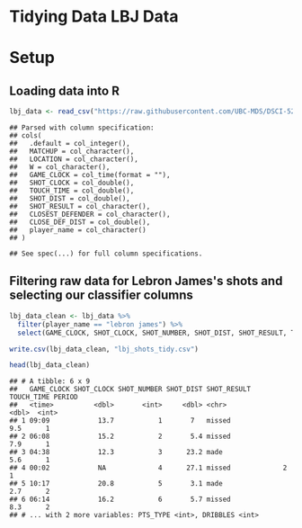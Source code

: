 Tidying Data LBJ Data
================

Setup
=====

Loading data into R
-------------------

``` r
lbj_data <- read_csv("https://raw.githubusercontent.com/UBC-MDS/DSCI-522-Jes-Alex/master/data/shot_logs.csv?token=Ao9QkaAwIbc3qxDMJOrW1HW4d-PHRPvSks5b91zOwA%3D%3D")
```

    ## Parsed with column specification:
    ## cols(
    ##   .default = col_integer(),
    ##   MATCHUP = col_character(),
    ##   LOCATION = col_character(),
    ##   W = col_character(),
    ##   GAME_CLOCK = col_time(format = ""),
    ##   SHOT_CLOCK = col_double(),
    ##   TOUCH_TIME = col_double(),
    ##   SHOT_DIST = col_double(),
    ##   SHOT_RESULT = col_character(),
    ##   CLOSEST_DEFENDER = col_character(),
    ##   CLOSE_DEF_DIST = col_double(),
    ##   player_name = col_character()
    ## )

    ## See spec(...) for full column specifications.

Filtering raw data for Lebron James's shots and selecting our classifier columns
--------------------------------------------------------------------------------

``` r
lbj_data_clean <- lbj_data %>% 
  filter(player_name == "lebron james") %>% 
  select(GAME_CLOCK, SHOT_CLOCK, SHOT_NUMBER, SHOT_DIST, SHOT_RESULT, TOUCH_TIME, PERIOD, PTS_TYPE, DRIBBLES)

write.csv(lbj_data_clean, "lbj_shots_tidy.csv")

head(lbj_data_clean)
```

    ## # A tibble: 6 x 9
    ##   GAME_CLOCK SHOT_CLOCK SHOT_NUMBER SHOT_DIST SHOT_RESULT TOUCH_TIME PERIOD
    ##   <time>          <dbl>       <int>     <dbl> <chr>            <dbl>  <int>
    ## 1 09:09            13.7           1       7   missed             9.5      1
    ## 2 06:08            15.2           2       5.4 missed             7.9      1
    ## 3 04:38            12.3           3      23.2 made               5.6      1
    ## 4 00:02            NA             4      27.1 missed             2        1
    ## 5 10:17            20.8           5       3.1 made               2.7      2
    ## 6 06:14            16.2           6       5.7 missed             8.3      2
    ## # ... with 2 more variables: PTS_TYPE <int>, DRIBBLES <int>
